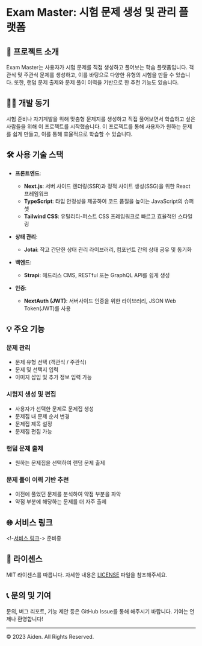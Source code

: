 # Exam Master: 시험 문제 생성 및 관리 플랫폼

## 🎯 프로젝트 소개

Exam Master는 사용자가 시험 문제를 직접 생성하고 풀어보는 학습 플랫폼입니다. 객관식 및 주관식 문제를 생성하고, 이를 바탕으로 다양한 유형의 시험을 만들 수 있습니다. 또한, 랜덤 문제 출제와 문제 풀이 이력을 기반으로 한 추천 기능도 있습니다.

## 👩‍💻 개발 동기

시험 준비나 자기계발을 위해 맞춤형 문제지를 생성하고 직접 풀어보면서 학습하고 싶은 사람들을 위해 이 프로젝트를 시작했습니다. 이 프로젝트를 통해 사용자가 원하는 문제를 쉽게 만들고, 이를 통해 효율적으로 학습할 수 있습니다.

## 🛠 사용 기술 스택

- **프론트엔드**: 
  - **Next.js**: 서버 사이드 렌더링(SSR)과 정적 사이트 생성(SSG)을 위한 React 프레임워크
  - **TypeScript**: 타입 안정성을 제공하여 코드 품질을 높이는 JavaScript의 슈퍼셋
  - **Tailwind CSS**: 유틸리티-퍼스트 CSS 프레임워크로 빠르고 효율적인 스타일링
  
- **상태 관리**: 
  - **Jotai**: 작고 간단한 상태 관리 라이브러리, 컴포넌트 간의 상태 공유 및 동기화
  
- **백엔드**: 
  - **Strapi**: 헤드리스 CMS, RESTful 또는 GraphQL API를 쉽게 생성

- **인증**: 
  - **NextAuth (JWT)**: 서버사이드 인증을 위한 라이브러리, JSON Web Token(JWT)를 사용
## 💡 주요 기능

### 문제 관리

- 문제 유형 선택 (객관식 / 주관식)
- 문제 및 선택지 입력
- 이미지 삽입 및 추가 정보 입력 가능

### 시험지 생성 및 편집

- 사용자가 선택한 문제로 문제집 생성
- 문제집 내 문제 순서 변경
- 문제집 제목 설정
- 문제집 편집 가능

### 랜덤 문제 출제

- 원하는 문제집을 선택하여 랜덤 문제 출제

### 문제 풀이 이력 기반 추천

- 이전에 풀었던 문제를 분석하여 약점 부분을 파악
- 약점 부분에 해당하는 문제를 더 자주 출제

## 🌐 서비스 링크

<!-[서비스 링크](your-server-link)->
준비중

## 📝 라이센스

MIT 라이센스를 따릅니다. 자세한 내용은 [LICENSE](LICENSE) 파일을 참조해주세요.

## 📞 문의 및 기여

문의, 버그 리포트, 기능 제안 등은 GitHub Issue를 통해 해주시기 바랍니다. 기여는 언제나 환영합니다!

---

© 2023 Aiden. All Rights Reserved.
